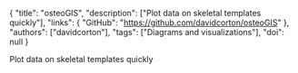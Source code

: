 {
  "title": "osteoGIS",
  "description": ["Plot data on skeletal templates quickly"],
  "links": {
    "GitHub": "https://github.com/davidcorton/osteoGIS"
  },
  "authors": ["davidcorton"],
  "tags": ["Diagrams and visualizations"],
  "doi": null
}

<!-- Generated by csv2md.R – do not edit by hand -->

Plot data on skeletal templates quickly